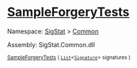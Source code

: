 # [SampleForgeryTests](./Sampler-100663362.md)

Namespace: [SigStat]() > [Common](./../README.md)

Assembly: SigStat.Common.dll

<sub>[SampleForgeryTests](./Sampler-100663362.md) ( [`List`](https://docs.microsoft.com/en-us/dotnet/api/System.Collections.Generic.List-1)\<[`Signature`](./../Signature.md)> signatures )         </sub>

